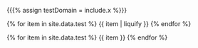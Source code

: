 {{{% assign testDomain = include.x %}}}

{% for item in site.data.test %}
{{ item | liquify }}
{% endfor %}

{% for item in site.data.test %}
{{ item }}
{% endfor %}